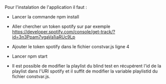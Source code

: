 Pour l'instalation de l'application il faut :

- Lancer la commande npm install

- Aller chercher un token spotify sur par exemple https://developer.spotify.com/console/get-track/?id=3n3Ppam7vgaVa1iaRUc9Lp

- Ajouter le token spotify dans le fichier constvar.js ligne 4

- Lancer npm start



- Il est possible de modifier la playlist du blind test en récupérent l'id de la playlist dans l'URI spotify
et il suffit de modifier la variable playlistId du fichier constvar.js.